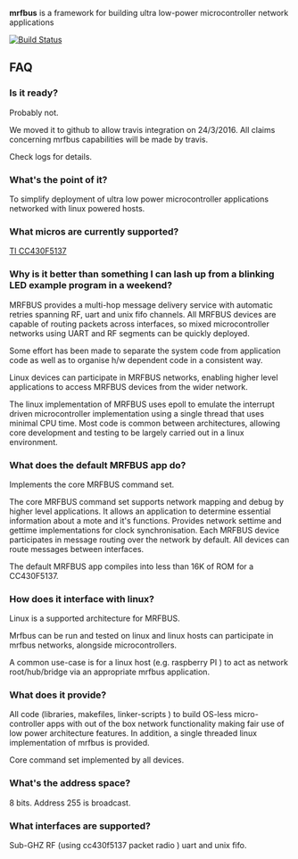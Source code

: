 **mrfbus** is a framework for building ultra low-power microcontroller network applications

[![Build Status](https://travis-ci.org/ReallyGnusys/mrfbus.svg?branch=master)](https://travis-ci.org/ReallyGnusys/mrfbus)

## FAQ

### Is it ready?

Probably not. 

We moved it to github to allow travis integration on 24/3/2016.
All claims concerning mrfbus capabilities will be made by travis.
 
Check logs for details.
    
### What's the point of it?

To simplify deployment of ultra low power microcontroller applications networked with linux powered hosts.
    
### What micros are currently supported?

[TI CC430F5137](http://www.ti.com/product/CC430F5137)

### Why is it better than something I can lash up from a blinking LED example program in a weekend? ###

MRFBUS provides a multi-hop message delivery service with automatic retries spanning RF, uart and unix fifo channels.  All MRFBUS devices are capable of routing packets across interfaces, so mixed microcontroller networks using UART and RF segments can be quickly deployed. 

Some effort has been made to separate the system code from application code as well as to organise h/w dependent code in a consistent way. 

Linux devices can participate in MRFBUS networks, enabling higher level applications to access MRFBUS devices from the wider network.

The linux implementation of MRFBUS uses epoll to emulate the interrupt driven microcontroller implementation using a single thread that uses minimal CPU time.  Most code is common between architectures,  allowing core development and testing to be largely carried out in a linux environment. 

### What does the default MRFBUS app do?

Implements the core MRFBUS command set.

The core MRFBUS command set supports network mapping and debug by higher level applications. 
It allows an application to determine essential information about a mote and it's functions.
Provides network settime and gettime implementations for clock synchronisation.
Each MRFBUS device participates in message routing over the network by default. All devices can route messages between interfaces.

The default MRFBUS app compiles into less than 16K of ROM for a CC430F5137.


### How does it interface with linux?

Linux is a supported architecture for MRFBUS.

Mrfbus can be run and tested on linux and linux hosts can participate in mrfbus networks, alongside microcontrollers.

A common use-case is for a linux host (e.g. raspberry PI ) to act as network root/hub/bridge via an appropriate mrfbus application.

### What does it provide?

All code (libraries, makefiles, linker-scripts ) to build OS-less micro-controller apps with out of the box network functionality making fair use of  low power architecture features. In addition, a single threaded linux implementation of mrfbus is provided.

Core command set implemented by all devices.

### What's the address space?

8 bits.  Address 255 is broadcast.

### What interfaces are supported?
    
Sub-GHZ RF (using cc430f5137 packet radio ) uart and unix fifo.

